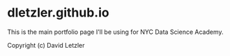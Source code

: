 # dletzler.github.io
This is the main portfolio page I'll be using for NYC Data Science Academy.

Copyright (c) David Letzler
